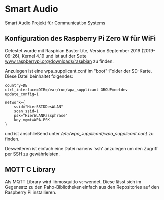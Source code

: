 # Smart Audio

Smart Audio Projekt für Communication Systems

## Konfiguration des Raspberry Pi Zero W für WiFi
Getestet wurde mit Raspbian Buster Lite, Version September 2019 (2019-09-26), Kernel 4.19
und ist auf der Seite www.raspberrypi.org/downloads/raspbian zu finden.

Anzulegen ist eine wpa_supplicant.conf im "boot"-Folder der SD-Karte.
Diese Datei beinhaltet folgendes:

```
country=DE
ctrl_interface=DIR=/var/run/wpa_supplicant GROUP=netdev
update_config=1

network={
    ssid="HierSSIDDesWLAN"
    scan_ssid=1
    psk="HierWLANPassphrase"
    key_mgmt=WPA-PSK
}
```
und ist anschließend unter */etc/wpa_supplicant/wpa_supplicant.conf* zu finden.

Desweiteren ist einfach eine Datei namens 'ssh' anzulegen um den Zugriff per SSH
zu gewährleisten.

## MQTT C Library
Als MQTT Library wird libmosquitto verwendet. Diese lässt sich im Gegensatz zu den Paho-Bibliotheken einfach aus den Repositories auf den Raspberry Pi installieren.
